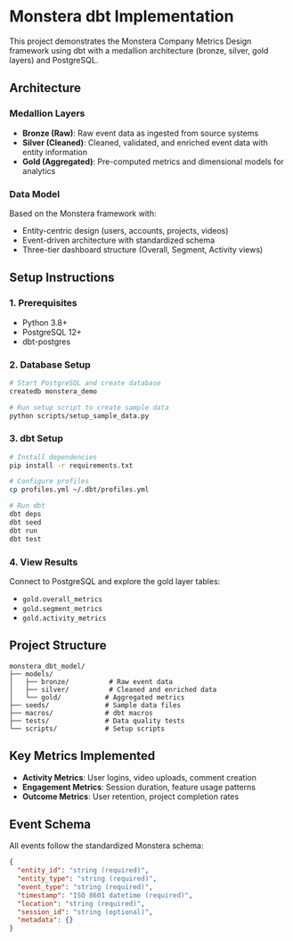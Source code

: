# Monstera dbt Implementation

This project demonstrates the Monstera Company Metrics Design framework using dbt with a medallion architecture (bronze, silver, gold layers) and PostgreSQL.

## Architecture

### Medallion Layers
- **Bronze (Raw)**: Raw event data as ingested from source systems
- **Silver (Cleaned)**: Cleaned, validated, and enriched event data with entity information
- **Gold (Aggregated)**: Pre-computed metrics and dimensional models for analytics

### Data Model
Based on the Monstera framework with:
- Entity-centric design (users, accounts, projects, videos)
- Event-driven architecture with standardized schema
- Three-tier dashboard structure (Overall, Segment, Activity views)

## Setup Instructions

### 1. Prerequisites
- Python 3.8+
- PostgreSQL 12+
- dbt-postgres

### 2. Database Setup
```bash
# Start PostgreSQL and create database
createdb monstera_demo

# Run setup script to create sample data
python scripts/setup_sample_data.py
```

### 3. dbt Setup
```bash
# Install dependencies
pip install -r requirements.txt

# Configure profiles
cp profiles.yml ~/.dbt/profiles.yml

# Run dbt
dbt deps
dbt seed
dbt run
dbt test
```

### 4. View Results
Connect to PostgreSQL and explore the gold layer tables:
- `gold.overall_metrics`
- `gold.segment_metrics`
- `gold.activity_metrics`

## Project Structure

```
monstera_dbt_model/
├── models/
│   ├── bronze/          # Raw event data
│   ├── silver/          # Cleaned and enriched data
│   └── gold/           # Aggregated metrics
├── seeds/              # Sample data files
├── macros/             # dbt macros
├── tests/              # Data quality tests
└── scripts/            # Setup scripts
```

## Key Metrics Implemented

- **Activity Metrics**: User logins, video uploads, comment creation
- **Engagement Metrics**: Session duration, feature usage patterns
- **Outcome Metrics**: User retention, project completion rates

## Event Schema

All events follow the standardized Monstera schema:
```json
{
  "entity_id": "string (required)",
  "entity_type": "string (required)",
  "event_type": "string (required)",
  "timestamp": "ISO 8601 datetime (required)",
  "location": "string (required)",
  "session_id": "string (optional)",
  "metadata": {}
}
```
